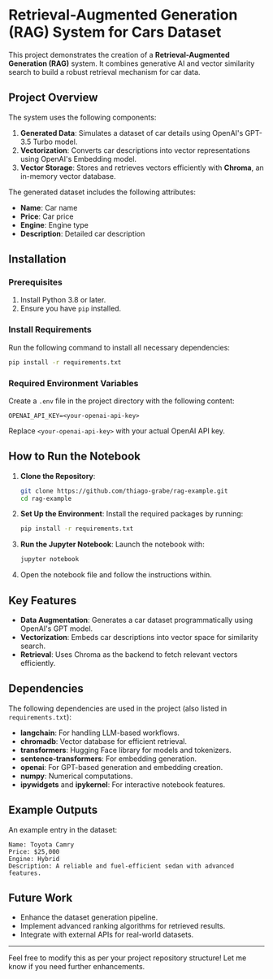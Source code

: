 
# Retrieval-Augmented Generation (RAG) System for Cars Dataset

This project demonstrates the creation of a **Retrieval-Augmented Generation (RAG)** system. It combines generative AI and vector similarity search to build a robust retrieval mechanism for car data.

## Project Overview

The system uses the following components:
1. **Generated Data**: Simulates a dataset of car details using OpenAI's GPT-3.5 Turbo model.
2. **Vectorization**: Converts car descriptions into vector representations using OpenAI's Embedding model.
3. **Vector Storage**: Stores and retrieves vectors efficiently with **Chroma**, an in-memory vector database.

The generated dataset includes the following attributes:
- **Name**: Car name
- **Price**: Car price
- **Engine**: Engine type
- **Description**: Detailed car description

## Installation

### Prerequisites
1. Install Python 3.8 or later.
2. Ensure you have `pip` installed.

### Install Requirements
Run the following command to install all necessary dependencies:

```bash
pip install -r requirements.txt
```

### Required Environment Variables
Create a `.env` file in the project directory with the following content:
```
OPENAI_API_KEY=<your-openai-api-key>
```

Replace `<your-openai-api-key>` with your actual OpenAI API key.

## How to Run the Notebook

1. **Clone the Repository**:
   ```bash
   git clone https://github.com/thiago-grabe/rag-example.git
   cd rag-example
   ```

2. **Set Up the Environment**:
   Install the required packages by running:
   ```bash
   pip install -r requirements.txt
   ```

3. **Run the Jupyter Notebook**:
   Launch the notebook with:
   ```bash
   jupyter notebook
   ```

4. Open the notebook file and follow the instructions within.

## Key Features

- **Data Augmentation**: Generates a car dataset programmatically using OpenAI's GPT model.
- **Vectorization**: Embeds car descriptions into vector space for similarity search.
- **Retrieval**: Uses Chroma as the backend to fetch relevant vectors efficiently.

## Dependencies

The following dependencies are used in the project (also listed in `requirements.txt`):

- **langchain**: For handling LLM-based workflows.
- **chromadb**: Vector database for efficient retrieval.
- **transformers**: Hugging Face library for models and tokenizers.
- **sentence-transformers**: For embedding generation.
- **openai**: For GPT-based generation and embedding creation.
- **numpy**: Numerical computations.
- **ipywidgets** and **ipykernel**: For interactive notebook features.

## Example Outputs

An example entry in the dataset:
```
Name: Toyota Camry
Price: $25,000
Engine: Hybrid
Description: A reliable and fuel-efficient sedan with advanced features.
```

## Future Work

- Enhance the dataset generation pipeline.
- Implement advanced ranking algorithms for retrieved results.
- Integrate with external APIs for real-world datasets.

---

Feel free to modify this as per your project repository structure! Let me know if you need further enhancements.